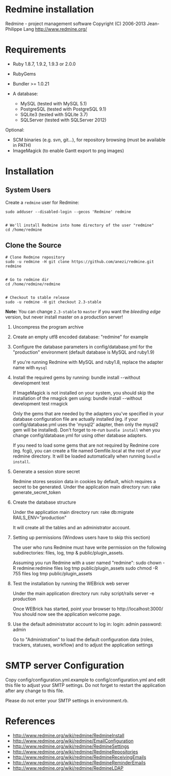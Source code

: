 Redmine installation
====================

Redmine - project management software
Copyright (C) 2006-2013  Jean-Philippe Lang
http://www.redmine.org/


Requirements
============

* Ruby 1.8.7, 1.9.2, 1.9.3 or 2.0.0
* RubyGems
* Bundler >= 1.0.21

* A database:
  * MySQL (tested with MySQL 5.1)
  * PostgreSQL (tested with PostgreSQL 9.1)
  * SQLite3 (tested with SQLite 3.7)
  * SQLServer (tested with SQLServer 2012)

Optional:
* SCM binaries (e.g. svn, git...), for repository browsing (must be available in PATH)
* ImageMagick (to enable Gantt export to png images)

Installation
============

## System Users

Create a `redmine` user for Redmine:

    sudo adduser --disabled-login --gecos 'Redmine' redmine


    # We'll install Redmine into home directory of the user "redmine"
    cd /home/redmine

## Clone the Source

    # Clone Redmine repository
    sudo -u redmine -H git clone https://github.com/anezi/redmine.git redmine


    # Go to redmine dir
    cd /home/redmine/redmine


    # Checkout to stable release
    sudo -u redmine -H git checkout 2.3-stable

**Note:**
You can change `2.3-stable` to `master` if you want the *bleeding edge* version, but never install master on a production server!


1. Uncompress the program archive

2. Create an empty utf8 encoded database: "redmine" for example

3. Configure the database parameters in config/database.yml
   for the "production" environment (default database is MySQL and ruby1.9)

   If you're running Redmine with MySQL and ruby1.8, replace the adapter name
   with `mysql`

4. Install the required gems by running:
     bundle install --without development test

   If ImageMagick is not installed on your system, you should skip the installation
   of the rmagick gem using:
     bundle install --without development test rmagick

   Only the gems that are needed by the adapters you've specified in your database
   configuration file are actually installed (eg. if your config/database.yml
   uses the 'mysql2' adapter, then only the mysql2 gem will be installed). Don't
   forget to re-run `bundle install` when you change config/database.yml for using
   other database adapters.

   If you need to load some gems that are not required by Redmine core (eg. fcgi),
   you can create a file named Gemfile.local at the root of your redmine directory.
   It will be loaded automatically when running `bundle install`.

5. Generate a session store secret
   
   Redmine stores session data in cookies by default, which requires
   a secret to be generated. Under the application main directory run:
     rake generate_secret_token

6. Create the database structure
   
   Under the application main directory run:
     rake db:migrate RAILS_ENV="production"
   
   It will create all the tables and an administrator account.

7. Setting up permissions (Windows users have to skip this section)
   
   The user who runs Redmine must have write permission on the following
   subdirectories: files, log, tmp & public/plugin_assets.
   
   Assuming you run Redmine with a user named "redmine":
     sudo chown -R redmine:redmine files log tmp public/plugin_assets
     sudo chmod -R 755 files log tmp public/plugin_assets

8. Test the installation by running the WEBrick web server
   
   Under the main application directory run:
     ruby script/rails server -e production
   
   Once WEBrick has started, point your browser to http://localhost:3000/
   You should now see the application welcome page.

9. Use the default administrator account to log in:
   login: admin
   password: admin
   
   Go to "Administration" to load the default configuration data (roles,
   trackers, statuses, workflow) and to adjust the application settings

SMTP server Configuration
=========================

Copy config/configuration.yml.example to config/configuration.yml and
edit this file to adjust your SMTP settings.
Do not forget to restart the application after any change to this file.

Please do not enter your SMTP settings in environment.rb.

References
==========

* http://www.redmine.org/wiki/redmine/RedmineInstall
* http://www.redmine.org/wiki/redmine/EmailConfiguration
* http://www.redmine.org/wiki/redmine/RedmineSettings
* http://www.redmine.org/wiki/redmine/RedmineRepositories
* http://www.redmine.org/wiki/redmine/RedmineReceivingEmails
* http://www.redmine.org/wiki/redmine/RedmineReminderEmails
* http://www.redmine.org/wiki/redmine/RedmineLDAP
